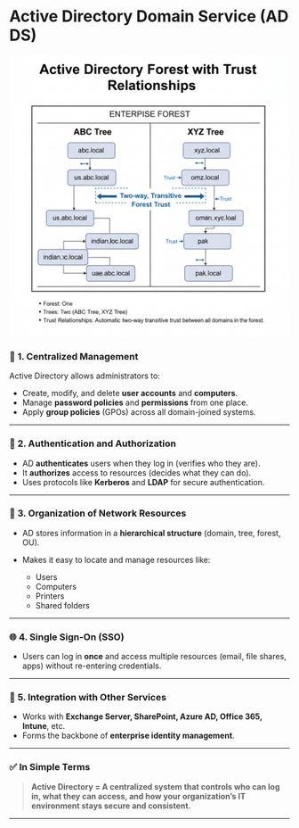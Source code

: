 # Active Directory Domain Service (AD DS)

![image](https://github.com/shyjustack/Azure/blob/main/AZ%20800/AD01.png)

### 🧭 **1. Centralized Management**

Active Directory allows administrators to:

* Create, modify, and delete **user accounts** and **computers**.
* Manage **password policies** and **permissions** from one place.
* Apply **group policies** (GPOs) across all domain-joined systems.

---

### 🔐 **2. Authentication and Authorization**

* AD **authenticates** users when they log in (verifies who they are).
* It **authorizes** access to resources (decides what they can do).
* Uses protocols like **Kerberos** and **LDAP** for secure authentication.

---

### 🏢 **3. Organization of Network Resources**

* AD stores information in a **hierarchical structure** (domain, tree, forest, OU).
* Makes it easy to locate and manage resources like:

  * Users
  * Computers
  * Printers
  * Shared folders

---

### 🌐 **4. Single Sign-On (SSO)**

* Users can log in **once** and access multiple resources (email, file shares, apps) without re-entering credentials.

---

### 🤝 **5. Integration with Other Services**

* Works with **Exchange Server, SharePoint, Azure AD, Office 365, Intune**, etc.
* Forms the backbone of **enterprise identity management**.

---

### ✅ **In Simple Terms**

> **Active Directory = A centralized system that controls who can log in, what they can access, and how your organization’s IT environment stays secure and consistent.**

---





